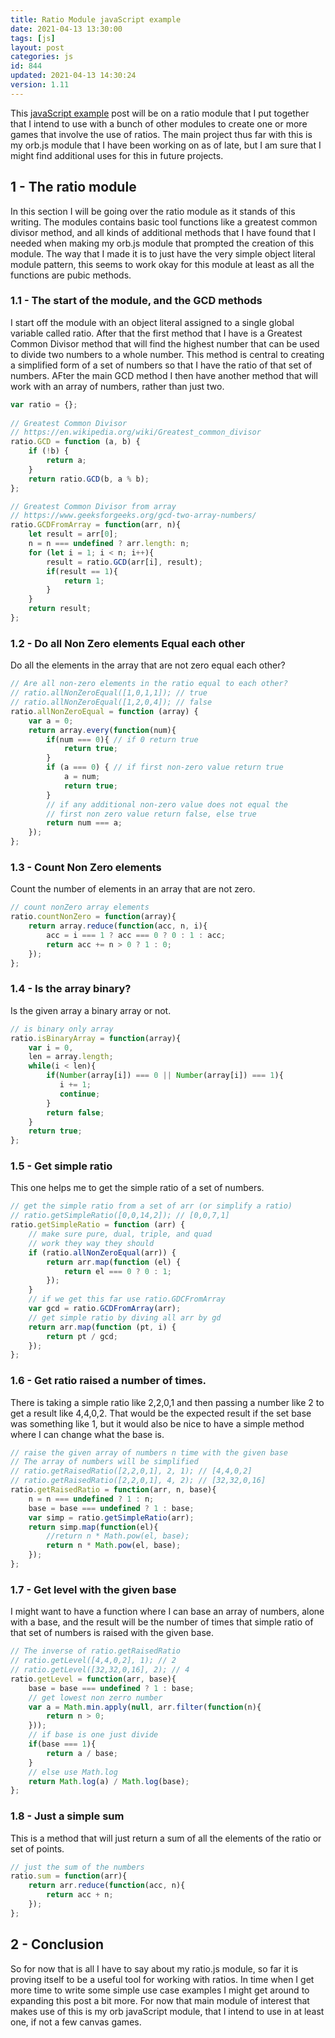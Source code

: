 ```yaml
---
title: Ratio Module javaScript example
date: 2021-04-13 13:30:00
tags: [js]
layout: post
categories: js
id: 844
updated: 2021-04-13 14:30:24
version: 1.11
---
```


This [javaScript example](/2021/04/02/js-javascript-example/) post will be on a ratio module that I put together that I intend to use with a bunch of other modules to create one or more games that involve the use of ratios. The main project thus far with this is my orb.js module that I have been working on as of late, but I am sure that I might find additional uses for this in future projects.

<!-- more -->

## 1 - The ratio module

In this section I will be going over the ratio module as it stands of this writing. The modules contains basic tool functions like a greatest common divisor method, and all kinds of additional methods that I have found that I needed when making my orb.js module that prompted the creation of this module. The way that I made it is to just have the very simple object literal module pattern, this seems to work okay for this module at least as all the functions are pubic methods.

### 1.1 - The start of the module, and the GCD methods

I start off the module with an object literal assigned to a single global variable called ratio. After that the first method that I have is a Greatest Common Divisor method that will find the highest number that can be used to divide two numbers to a whole number. This method is central to creating a simplified form of a set of numbers so that I have the ratio of that set of numbers. AFter the main GCD method I then have another method that will  work with an array of numbers, rather than just two.

```js
var ratio = {};
 
// Greatest Common Divisor
// https://en.wikipedia.org/wiki/Greatest_common_divisor
ratio.GCD = function (a, b) {
    if (!b) {
        return a;
    }
    return ratio.GCD(b, a % b);
};

// Greatest Common Divisor from array
// https://www.geeksforgeeks.org/gcd-two-array-numbers/
ratio.GCDFromArray = function(arr, n){
    let result = arr[0];
    n = n === undefined ? arr.length: n;
    for (let i = 1; i < n; i++){
        result = ratio.GCD(arr[i], result);
        if(result == 1){
            return 1;
        }
    }
    return result;
};
```

### 1.2 - Do all Non Zero elements Equal each other

Do all the elements in the array that are not zero equal each other?

```js
// Are all non-zero elements in the ratio equal to each other?
// ratio.allNonZeroEqual([1,0,1,1]); // true
// ratio.allNonZeroEqual([1,2,0,4]); // false
ratio.allNonZeroEqual = function (array) {
    var a = 0;
    return array.every(function(num){
        if(num === 0){ // if 0 return true
            return true;
        }
        if (a === 0) { // if first non-zero value return true
            a = num;
            return true;
        }
        // if any additional non-zero value does not equal the 
        // first non zero value return false, else true
        return num === a;
    });
};
```

### 1.3 - Count Non Zero elements

Count the number of elements in an array that are not zero.

```js
// count nonZero array elements
ratio.countNonZero = function(array){
    return array.reduce(function(acc, n, i){
        acc = i === 1 ? acc === 0 ? 0 : 1 : acc;
        return acc += n > 0 ? 1 : 0;
    });
};
```

### 1.4 - Is the array binary?

Is the given array a binary array or not.

```js
// is binary only array
ratio.isBinaryArray = function(array){
    var i = 0,
    len = array.length;
    while(i < len){
        if(Number(array[i]) === 0 || Number(array[i]) === 1){
           i += 1;
           continue;
        }
        return false;
    }
    return true;
};
```

### 1.5 - Get simple ratio

This one helps me to get the simple ratio of a set of numbers.

```js
// get the simple ratio from a set of arr (or simplify a ratio)
// ratio.getSimpleRatio([0,0,14,2]); // [0,0,7,1]
ratio.getSimpleRatio = function (arr) {
    // make sure pure, dual, triple, and quad
    // work they way they should
    if (ratio.allNonZeroEqual(arr)) {
        return arr.map(function (el) {
            return el === 0 ? 0 : 1;
        });
    }
    // if we get this far use ratio.GDCFromArray
    var gcd = ratio.GCDFromArray(arr);
    // get simple ratio by diving all arr by gd
    return arr.map(function (pt, i) {
        return pt / gcd;
    });
};
```

### 1.6 - Get ratio raised a number of times.

There is taking a simple ratio like 2,2,0,1 and then passing a number like 2 to get a result like 4,4,0,2. That would be the expected result if the set base was something like 1, but it would also be nice to have a simple method where I can change what the base is.

```js
// raise the given array of numbers n time with the given base
// The array of numbers will be simplified
// ratio.getRaisedRatio([2,2,0,1], 2, 1); // [4,4,0,2]
// ratio.getRaisedRatio([2,2,0,1], 4, 2); // [32,32,0,16]
ratio.getRaisedRatio = function(arr, n, base){
    n = n === undefined ? 1 : n;
    base = base === undefined ? 1 : base;
    var simp = ratio.getSimpleRatio(arr);
    return simp.map(function(el){
        //return n * Math.pow(el, base);
        return n * Math.pow(el, base);
    });
};
```

### 1.7 - Get level with the given base

I might want to have a function where I can base an array of numbers, alone with a base, and the result will be the number of times that simple ratio of that set of numbers is raised with the given base.

```js
// The inverse of ratio.getRaisedRatio
// ratio.getLevel([4,4,0,2], 1); // 2
// ratio.getLevel([32,32,0,16], 2); // 4
ratio.getLevel = function(arr, base){
    base = base === undefined ? 1 : base;
    // get lowest non zerro number
    var a = Math.min.apply(null, arr.filter(function(n){
        return n > 0;
    }));
    // if base is one just divide
    if(base === 1){
        return a / base;
    }
    // else use Math.log
    return Math.log(a) / Math.log(base);
};
```
 
### 1.8 - Just a simple sum

This is a method that will just return a sum of all the elements of the ratio or set of points.
 
```js
// just the sum of the numbers
ratio.sum = function(arr){
    return arr.reduce(function(acc, n){
        return acc + n;
    });
};
```

## 2 - Conclusion

So for now that is all I have to say about my ratio.js module, so far it is proving itself to be a useful tool for working with ratios. In time when I get more time to write some simple use case examples I might get around to expanding this post a bit more. For now that main module of interest that makes use of this is my orb javaScript module, that I intend to use in at least one, if not a few canvas games.

